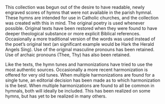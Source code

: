 This collection was begun out of the desire to have readable, newly engraved scores of hymns that were not available in the parish hymnal.
These hymns are intended for use in Catholic churches, and the collection was created with this in mind. 
The original poetry is used whenever possible. Original texts have been restored when they were found to have deeper theological substance or more explicit Biblical references. 
Occasionally a more traditional version of the words was used instead of the poet’s original text (an significant example would be Hark the Herald Angels Sing).
Use of the original masculine pronouns has been retained.
Use of archaic pronouns (Thee, Thy) has also been retained.

Like the texts, the hymn tunes and harmonizations have tried to use the most authentic sources. 
Occasionally a more recent harmonization is offered for very old tunes. 
When multiple harmonizations are found for a single tune, an editorial decision has been made as to which harmonization is the best. 
When multiple harmonizations are found to all be common in hymnals, both will ideally be included. This has been realized on some hymns, but has yet to be realized in many others.
